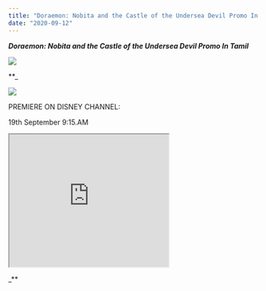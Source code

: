 ```yaml
---
title: "Doraemon: Nobita and the Castle of the Undersea Devil Promo In Tamil"
date: "2020-09-12"
---
```


 **_Doraemon: Nobita and the Castle of the Undersea Devil Promo In Tamil_**

**_![](https://1.bp.blogspot.com/-31VW6Rv8G4M/X1zbfDlUx9I/AAAAAAAAAkY/81_Sbio0h2kPH8-AifybEWJwjumzYlf-QCLcBGAsYHQ/w400-h328/vlcsnap-2020-09-12-19h36m18s162.png)_**

**_

![](https://1.bp.blogspot.com/-ULG9Q355pzM/X1zbfMyg5GI/AAAAAAAAAkc/aNVGw7zYWqo9kkndjXOyF0KrK_RUHSx0ACLcBGAsYHQ/w400-h328/vlcsnap-2020-09-12-19h35m52s577.png)

PREMIERE ON DISNEY CHANNEL:

19th September 9:15.AM

<iframe allowfullscreen class="BLOG_video_class" height="266" src="https://www.youtube.com/embed/loq0vP7q8jg" width="320" youtube-src-id="loq0vP7q8jg"></iframe>



_**
